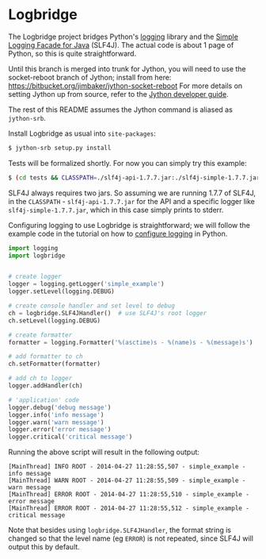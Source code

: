 Logbridge
=========

The Logbridge project bridges Python's [logging][] library and the
[Simple Logging Facade for Java][SLF4J] (SLF4J). The actual code is
about 1 page of Python, so this is quite straightforward.

Until this branch is merged into trunk for Jython, you will need to
use the socket-reboot branch of Jython; install from here:
https://bitbucket.org/jimbaker/jython-socket-reboot For more details
on setting Jython up from source, refer to the [Jython developer guide][].

The rest of this README assumes the Jython command is aliased as
`jython-srb`.

Install Logbridge as usual into `site-packages`:

````bash
$ jython-srb setup.py install
````

Tests will be formalized shortly. For now you can simply try this
example:

````bash
$ (cd tests && CLASSPATH=./slf4j-api-1.7.7.jar:./slf4j-simple-1.7.7.jar jython-srb test_logbridge.py)
````

SLF4J always requires two jars. So assuming we are running 1.7.7 of
SLF4J, in the `CLASSPATH` - `slf4j-api-1.7.7.jar` for the API and a
specific logger like `slf4j-simple-1.7.7.jar`, which in this case
simply prints to stderr.

Configuring logging to use Logbridge is straightforward; we will
follow the example code in the tutorial on how to [configure
logging][] in Python.

```python
import logging
import logbridge


# create logger
logger = logging.getLogger('simple_example')
logger.setLevel(logging.DEBUG)

# create console handler and set level to debug
ch = logbridge.SLF4JHandler()  # use SLF4J's root logger
ch.setLevel(logging.DEBUG)

# create formatter
formatter = logging.Formatter('%(asctime)s - %(name)s - %(message)s')

# add formatter to ch
ch.setFormatter(formatter)

# add ch to logger
logger.addHandler(ch)

# 'application' code
logger.debug('debug message')
logger.info('info message')
logger.warn('warn message')
logger.error('error message')
logger.critical('critical message')
````

Running the above script will result in the following output:

````
[MainThread] INFO ROOT - 2014-04-27 11:28:55,507 - simple_example - info message
[MainThread] WARN ROOT - 2014-04-27 11:28:55,509 - simple_example - warn message
[MainThread] ERROR ROOT - 2014-04-27 11:28:55,510 - simple_example - error message
[MainThread] ERROR ROOT - 2014-04-27 11:28:55,512 - simple_example - critical message
````

Note that besides using `logbridge.SLF4JHandler`, the format string is
changed so that the level name (eg `ERROR`) is not repeated, since
SLF4J will output this by default.


<!-- references -->

[configure logging]: https://docs.python.org/2/howto/logging.html#configuring-logging
[Jython developer guide]: https://wiki.python.org/jython/JythonDeveloperGuide
[logging]: https://docs.python.org/2/library/logging.html
[SLF4J]: http://www.slf4j.org/
